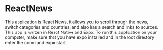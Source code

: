 # ReactNews 
This application is React News, it allows you to scroll through the news,
switch categories and countries, and also has a search and links to sources. 
This app is written in React Native and Expo.
To run this application on your computer, make sure that you have expo installed and in the root directory enter the command expo start

